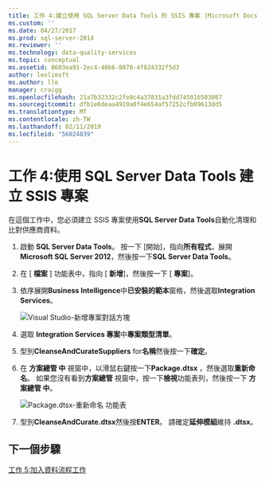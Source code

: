 ```yaml
---
title: 工作 4:建立使用 SQL Server Data Tools 的 SSIS 專案 |Microsoft Docs
ms.custom: ''
ms.date: 04/27/2017
ms.prod: sql-server-2014
ms.reviewer: ''
ms.technology: data-quality-services
ms.topic: conceptual
ms.assetid: 8603ea91-2ec4-40b6-8070-4f824332f5d3
author: leolimsft
ms.author: lle
manager: craigg
ms.openlocfilehash: 21a7b32332c2fe8c4a37831a3fdd745016503087
ms.sourcegitcommit: dfb1e6deaa4919a0f4e654af57252cfb09613dd5
ms.translationtype: MT
ms.contentlocale: zh-TW
ms.lasthandoff: 02/11/2019
ms.locfileid: "56024839"
---
```

# <a name="task-4-creating-an-ssis-project-using-sql-server-data-tools"></a>工作 4:使用 SQL Server Data Tools 建立 SSIS 專案
  在這個工作中，您必須建立 SSIS 專案使用**SQL Server Data Tools**自動化清理和比對供應商資料。  
  
1.  啟動 **SQL Server Data Tools**。 按一下 [開始]，指向**所有程式**，展開**Microsoft SQL Server 2012**，然後按一下**SQL Server Data Tools**。  
  
2.  在 [ **檔案** ] 功能表中，指向 [ **新增**]，然後按一下 [ **專案**]。  
  
3.  依序展開**Business Intelligence**中**已安裝的範本**窗格，然後選取**Integration Services**。  
  
     ![Visual Studio-新增專案對話方塊](../../2014/tutorials/media/et-creatinganssisprojectusingsqlsdt-01.jpg "Visual Studio-新增專案對話方塊")  
  
4.  選取  **Integration Services 專案**中**專案類型清單**。  
  
5.  型別**CleanseAndCurateSuppliers** for**名稱**然後按一下**確定**。  
  
6.  在 **方案總管 中** 視窗中，以滑鼠右鍵按一下**Package.dtsx** ，然後選取**重新命名**。 如果您沒有看到**方案總管** 視窗中，按一下**檢視**功能表列，然後按一下 **方案總管 中**。  
  
     ![Package.dtsx-重新命名 功能表](../../2014/tutorials/media/et-creatinganssisprojectusingsqlsdt-02.jpg "Package.dtsx-重新命名 功能表")  
  
7.  型別**CleanseAndCurate.dtsx**然後按**ENTER**。 請確定**延伸模組**維持 **.dtsx**。  
  
## <a name="next-step"></a>下一個步驟  
 [工作 5:加入資料流程工作](task-5-adding-data-flow-task.md)  
  
  
